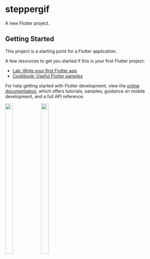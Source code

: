 # steppergif

A new Flutter project.

## Getting Started

This project is a starting point for a Flutter application.

A few resources to get you started if this is your first Flutter project:

- [Lab: Write your first Flutter app](https://docs.flutter.dev/get-started/codelab)
- [Cookbook: Useful Flutter samples](https://docs.flutter.dev/cookbook)

For help getting started with Flutter development, view the
[online documentation](https://docs.flutter.dev/), which offers tutorials,
samples, guidance on mobile development, and a full API reference.
<p float="center">


  <img src="https://user-images.githubusercontent.com/121655112/230776871-a73b8a94-bf42-454c-806a-47c6be06d7c7.png" width=22% height=35%>
   <img src="https://user-images.githubusercontent.com/121655112/230776884-4aeb7985-c8d5-447f-821f-cbda2a0125fa.png" width=22% height=35%>


  </p>
